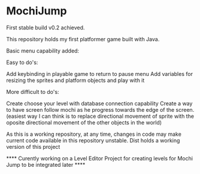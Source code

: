 # MochiJump
First stable build v0.2 achieved.

This repository holds my first platformer game built with Java.

Basic menu capability added:

Easy to do's:

Add keybinding in playable game to return to pause menu
Add variables for resizing the sprites and platform objects and play with it

More difficult to do's:

Create choose your level with database connection capability
Create a way to have screen follow mochi as he progress towards the edge of the screen. (easiest way I can think is to replace directional movement of sprite with the oposite directional movement of the other objects in the world)

As this is a working repository, at any time, changes in code may make current code available in this repository unstable. Dist holds a working version of this project
 

**** Curently working on a Level Editor Project for creating levels for Mochi Jump to be integrated later ****
